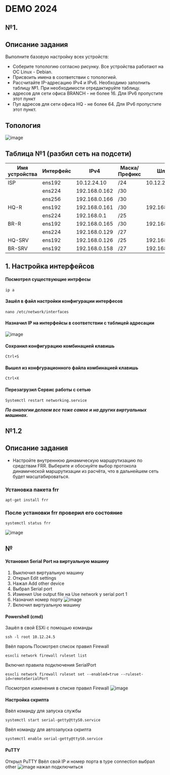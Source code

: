 # DEMO 2024
## №1.
## Описание задания
Выполните базовую настройку всех устройств:

- Соберите топологию согласно рисунку. Все устройства работают на OC Linux - Debian.
- Присвоить имена в соответствии с топологией.
- Рассчитайте IP-адресацию IPv4 и IPv6. Необходимо заполнить таблицу №1. При необходимости отредактируйте таблицу.
- адресов для сети офиса BRANCH - не более 16. Для IPv6 пропустите этот пункт
- Пул адресов для сети офиса HQ - не более 64. Для IPv6 пропустите этот пункт.

## Топология
![image](https://github.com/Swvwvs/DEMO2024/assets/148449545/3443c905-88f6-4522-bd3a-71863d9af5f3)

## Таблица №1 (разбил сеть на подсети)
|Имя устройства  |Интерфейс           |IPv4            |Маска/Префикс   |Шлюз            |
|  ------------- | -------------      | -------------  |  ------------- |  -------------       |
|ISP             |ens192              |10.12.24.10     |/24             |10.12.24.254          |
|                |ens224              |192.168.0.162   |/30             |                      |
|                |ens256              |192.168.0.166   |/30             |                      |
|HQ-R            |ens192              |192.168.0.161   |/30             |192.168.0.162         |
|                |ens224              |192.168.0.1     |/25             |                      |
|BR-R            |ens192              |192.168.0.165   |/30             |192.168.0.166         |
|                |ens224              |192.168.0.129   |/27             |                      |
|HQ-SRV          |ens192              |192.168.0.126   |/25             |192.168.0.1           |
|BR-SRV          |ens192              |192.168.0.158   |/27             |192.168.0.129         |

## 1. Настройка интерфейсов
#### Посмотрел существующие интрфесы
```
ip a
```
#### Зашёл в файл настройки конфигурации интерфесов
```
nano /etc/network/interfaces
```
#### Назначил IP на интерфейсы в соответствии с таблицей адресации
![image](https://github.com/Swvwvs/DEMO2024/assets/148449545/341c8d30-d836-43ad-a6a1-1c327e239a98)
#### Сохранил конфигурацию комбинацией клавишь
```
Ctrl+S
```
#### Вышел из конфгурационного файла комбинацией клавишь
```
Ctrl+X
```
#### Перезагрузил Сервис работы с сетью
```
Systemctl restart networking.service
```
***По аналогии делаем все тоже самое и на других виртуальных машинах.***

## №1.2
## Описание задания
- Настройте внутреннюю динамическую маршрутизацию по средствам FRR. Выберите и обоснуйте выбор протокола динамической маршрутизации из расчёта, что в дальнейшем сеть будет масштабироваться.
### Установка пакета frr
```
apt-get install frr
```
### После установки frr проверил его состояние
```
systemctl status frr
```
![image](https://github.com/Swvwvs/DEMO2024/assets/148449545/30a2d62a-4480-4427-bc38-e8edbcbe8db7)
## №
#### Установил Serial Port на виртуальную машину
1. Выключил виртуальную машину
2. Открыл Edit settings
3. Нажал Add other device
4. Выбрал Serial port
5. Изменил Use output file на Use network у serial port 1
6. Назначил номер порту
![image](https://github.com/Swvwvs/DEMO2024/assets/148449545/9644ca07-8e54-4034-856a-33fb80c93182)
7. Включил виртуальную машину
#### Powershell (cmd)
Зашёл в свой ESXi с помощью команды 
```
ssh -l root 10.12.24.5
```
Ввёл пароль
Посмотрел список правил Firewall
```
esxcli network firewall ruleset list
```
Включил правила подключения SerialPort
```
esxcli network firewall ruleset set --enabled=true --ruleset-id=remoteSerialPort
```
Посмотрел изменения в списке правил Firewall
![image](https://github.com/Swvwvs/DEMO2024/assets/148449545/b52ae0fa-3f34-499e-a007-a165b79c96ef)
#### Настройка скрипта
Ввёл команду для запуска службы
```
systemctl start serial-getty@ttyS0.service
```
Ввёл команду для автозапуска скрипта
```
systemctl enable serial-getty@ttyS0.service
```
#### PuTTY
Открыл PuTTY
Ввёл свой IP и номер порта 
в type connection выбрал other
![image](https://github.com/Swvwvs/DEMO2024/assets/148449545/41c56534-0b65-44f3-b453-fda6cc08cee7)
нажал подключиться
